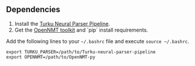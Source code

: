 ## Dependencies

1. Install the [Turku Neural Parser Pipeline](https://turkunlp.org/Turku-neural-parser-pipeline/).
1. Get the [OpenNMT toolkit](https://github.com/OpenNMT/OpenNMT-py) and ´pip´ install requirements.

Add the following lines to your `~/.bashrc` file and execute `source ~/.bashrc`.

```
export TURKU_PARSER=/path/to/Turku-neural-parser-pipeline
export OPENNMT=/path/to/OpenNMT-py
```



